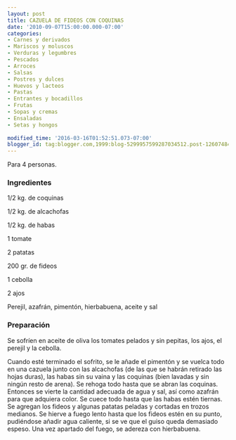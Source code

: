 ```yaml
---
layout: post
title: CAZUELA DE FIDEOS CON COQUINAS
date: '2010-09-07T15:00:00.000-07:00'
categories:
- Carnes y derivados
- Mariscos y moluscos
- Verduras y legumbres
- Pescados
- Arroces
- Salsas
- Postres y dulces
- Huevos y lacteos
- Pastas
- Entrantes y bocadillos
- Frutas
- Sopas y cremas
- Ensaladas
- Setas y hongos
 
modified_time: '2016-03-16T01:52:51.073-07:00'
blogger_id: tag:blogger.com,1999:blog-5299957599287034512.post-1260748487961005001
---
```


Para 4 personas.

<h3>Ingredientes</h3>

1/2 kg. de coquinas

1/2 kg. de alcachofas

1/2 kg. de habas

1 tomate

2 patatas

200 gr. de fideos

1 cebolla

2 ajos

Perejil, azafrán, pimentón, hierbabuena, aceite y sal

<h3>Preparación</h3>

Se sofríen en aceite de oliva los tomates pelados y sin pepitas, los ajos, el perejil y la cebolla.

Cuando esté terminado el sofrito, se le añade el pimentón y se vuelca todo en una cazuela junto con las alcachofas (de las que se habrán retirado las hojas duras), las habas sin su vaina y las coquinas (bien lavadas y sin ningún resto de arena). Se rehoga todo hasta que se abran las coquinas. Entonces se vierte la cantidad adecuada de agua y sal, así como azafrán para que adquiera color. Se cuece todo hasta que las habas estén tiernas. Se agregan los fideos y algunas patatas peladas y cortadas en trozos medianos. Se hierve a fuego lento hasta que los fideos estén en su punto, pudiéndose añadir agua caliente, si se ve que el guiso queda demasiado espeso. Una vez apartado del fuego, se adereza con hierbabuena.

